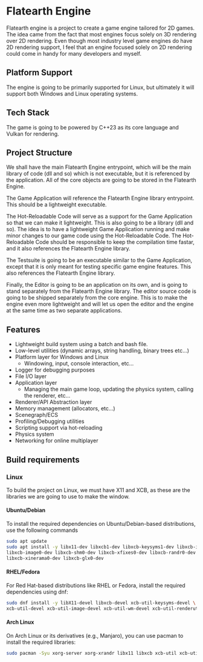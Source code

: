 # Flatearth Engine

Flatearth engine is a project to create a game engine tailored for 2D games.
The idea came from the fact that most engines focus solely on 3D rendering over 2D rendering. 
Even though most industry level game engines do have 2D rendering support, I feel that an 
engine focused solely on 2D rendering could come in handy for many developers and myself. 

## Platform Support 

The engine is going to be primarily supported for Linux, but ultimately it will
support both Windows and Linux operating systems.

## Tech Stack

The game is going to be powered by C++23 as its core language and Vulkan for rendering.

## Project Structure

We shall have the main Flatearth Engine entrypoint, which will be the main library 
of code (dll and so) which is not executable, but it is referenced by the application. 
All of the core objects are going to be stored in the Flatearth Engine. 

The Game Application will reference the Flatearth Engine library entrypoint. 
This should be a lightweight executable.

The Hot-Reloadable Code will serve as a support for the Game Application so that
we can make it lightweight. This is also going to be a library (dll and so). The 
idea is to have a lightweight Game Application running and make minor changes to our 
game code using the Hot-Reloadable Code. The Hot-Reloadable Code should be responsible to 
keep the compilation time fastar, and it also references the Flatearth Engine library.

The Testsuite is going to be an executable similar to the Game Application, except that 
it is only meant for testing specific game engine features. This also references the Flatearth 
Engine library.

Finally, the Editor is going to be an application on its own, and is going to stand
separately from the Flatearth Engine library. The editor source code is going to be shipped 
separately from the core engine. This is to make the engine even more lightweight and will 
let us open the editor and the engine at the same time as two separate applications.


## Features
- Lightweight build system using a batch and bash file.
- Low-level utilities (dynamic arrays, string handling, binary trees etc...)
- Platform layer for Windows and Linux
	- Windowing, input, console interaction, etc...
- Logger for debugging purposes
- File I/O layer
- Application layer
	- Managing the main game loop, updating the physics system, calling the renderer, etc...
- Renderer/API Abstraction layer
- Memory management (allocators, etc...)
- Scenegraph/ECS
- Profiling/Debugging utilities
- Scripting support via hot-reloading
- Physics system
- Networking for online multiplayer

## Build requirements

### Linux

To build the project on Linux, we must have X11 and XCB, as these are the libraries
we are going to use to make the window.

#### Ubuntu/Debian

To install the required dependencies on Ubuntu/Debian-based distributions, use 
the following commands


```bash
sudo apt update
sudo apt install -y libx11-dev libxcb1-dev libxcb-keysyms1-dev libxcb-icccm4-dev \
libxcb-image0-dev libxcb-shm0-dev libxcb-xfixes0-dev libxcb-randr0-dev libxcb-render-util0-dev \
libxcb-xinerama0-dev libxcb-glx0-dev
```

#### RHEL/Fedora

For Red Hat-based distributions like RHEL or Fedora, install the required dependencies using dnf:

```bash
sudo dnf install -y libX11-devel libxcb-devel xcb-util-keysyms-devel \
xcb-util-devel xcb-util-image-devel xcb-util-wm-devel xcb-util-renderutil-devel
```

#### Arch Linux

On Arch Linux or its derivatives (e.g., Manjaro), you can use pacman to install the required libraries:

```bash
sudo pacman -Syu xorg-server xorg-xrandr libx11 libxcb xcb-util xcb-util-wm xcb-util-image
```

